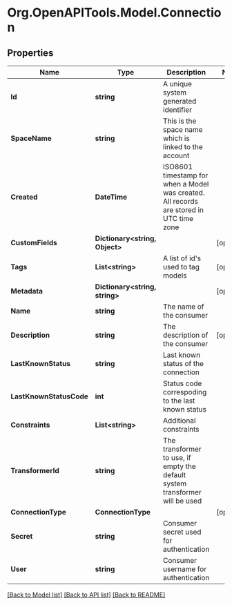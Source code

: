 
# Org.OpenAPITools.Model.Connection

## Properties

Name | Type | Description | Notes
------------ | ------------- | ------------- | -------------
**Id** | **string** | A unique system generated identifier | 
**SpaceName** | **string** | This is the space name which is linked to the account | 
**Created** | **DateTime** | ISO8601 timestamp for when a Model was created. All records are stored in UTC time zone | 
**CustomFields** | **Dictionary&lt;string, Object&gt;** |  | [optional] 
**Tags** | **List&lt;string&gt;** | A list of id&#39;s used to tag models | [optional] 
**Metadata** | **Dictionary&lt;string, string&gt;** |  | [optional] 
**Name** | **string** | The name of the consumer | 
**Description** | **string** | The description of the consumer | [optional] 
**LastKnownStatus** | **string** | Last known status of the connection | 
**LastKnownStatusCode** | **int** | Status code correspoding to the last known status | 
**Constraints** | **List&lt;string&gt;** | Additional constraints | 
**TransformerId** | **string** | The transformer to use, if empty the default system transformer will be used | 
**ConnectionType** | **ConnectionType** |  | [optional] 
**Secret** | **string** | Consumer secret used for authentication | 
**User** | **string** | Consumer username for authentication | 

[[Back to Model list]](../README.md#documentation-for-models)
[[Back to API list]](../README.md#documentation-for-api-endpoints)
[[Back to README]](../README.md)

